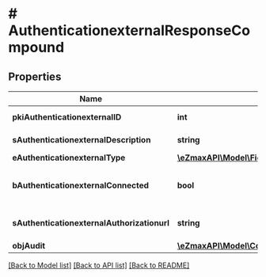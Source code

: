 # # AuthenticationexternalResponseCompound

## Properties

Name | Type | Description | Notes
------------ | ------------- | ------------- | -------------
**pkiAuthenticationexternalID** | **int** | The unique ID of the Authenticationexternal |
**sAuthenticationexternalDescription** | **string** | The description of the Authenticationexternal |
**eAuthenticationexternalType** | [**\eZmaxAPI\Model\FieldEAuthenticationexternalType**](FieldEAuthenticationexternalType.md) |  |
**bAuthenticationexternalConnected** | **bool** | Whether the Authenticationexternal has been connected or not | [optional]
**sAuthenticationexternalAuthorizationurl** | **string** | The url to authorize the Authenticationexternal | [optional]
**objAudit** | [**\eZmaxAPI\Model\CommonAudit**](CommonAudit.md) |  |

[[Back to Model list]](../../README.md#models) [[Back to API list]](../../README.md#endpoints) [[Back to README]](../../README.md)

